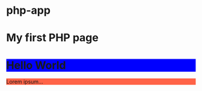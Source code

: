 # php-app
<!DOCTYPE html>
<html>
<body>

<h1>My first PHP page</h1>
<h1 style="background-color:Blue;">Hello World</h1>
<p style="background-color:Tomato;">Lorem ipsum...</p>

<?php
echo "Hello World!";
?>

</body>
</html>
